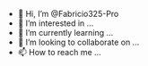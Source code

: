 - 👋 Hi, I’m @Fabricio325-Pro
- 👀 I’m interested in ...
- 🌱 I’m currently learning ...
- 💞️ I’m looking to collaborate on ...
- 📫 How to reach me ...

<!---
Fabricio325-Pro/Fabricio325-Pro is a ✨ special ✨ repository because its `README.md` (this file) appears on your GitHub profile.
You can click the Preview link to take a look at your changes.
--->
